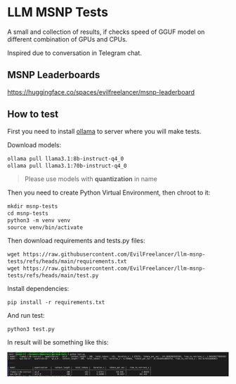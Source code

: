# LLM MSNP Tests

A small and collection of results, if checks speed of GGUF model on different combination of GPUs and CPUs.

Inspired due to conversation in Telegram chat.

## MSNP Leaderboards

https://huggingface.co/spaces/evilfreelancer/msnp-leaderboard

## How to test

First you need to install [ollama](https://ollama.com/download) to server where you will make tests.

Download models:

```shell
ollama pull llama3.1:8b-instruct-q4_0
ollama pull llama3.1:70b-instruct-q4_0
```

> Please use models with __quantization__ in name

Then you need to create Python Virtual Environment, then chroot to it:

```shell
mkdir msnp-tests
cd msnp-tests
python3 -m venv venv
source venv/bin/activate
```

Then download requirements and tests.py files:

```shell
wget https://raw.githubusercontent.com/EvilFreelancer/llm-msnp-tests/refs/heads/main/requirements.txt
wget https://raw.githubusercontent.com/EvilFreelancer/llm-msnp-tests/refs/heads/main/test.py
```

Install dependencies:

```shell
pip install -r requirements.txt
```

And run test:

```shell
python3 test.py 
```

In result will be something like this:

![examples](./assets/example.png)

